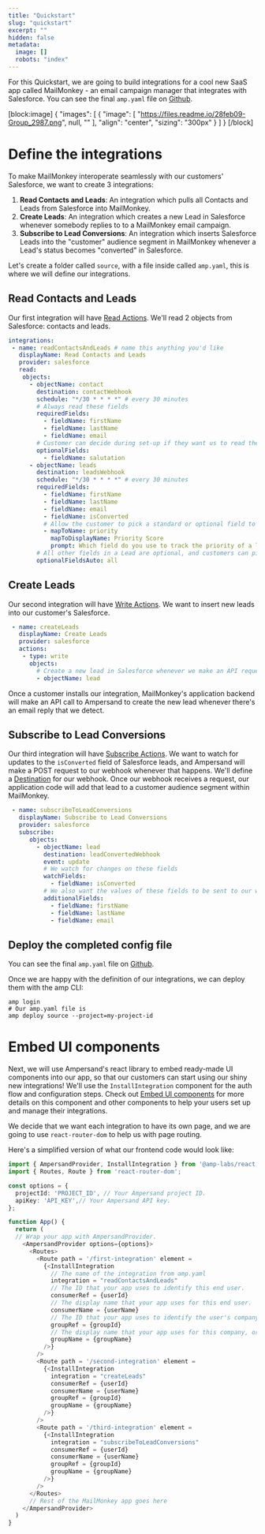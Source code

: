 ```yaml
---
title: "Quickstart"
slug: "quickstart"
excerpt: ""
hidden: false
metadata: 
  image: []
  robots: "index"
---
```

For this Quickstart, we are going to build integrations for a cool new SaaS app called MailMonkey - an email campaign manager that integrates with Salesforce. You can see the final `amp.yaml` file on [Github](https://github.com/amp-labs/samples/blob/main/quickstart/amp.yaml).

[block:image]
{
  "images": [
    {
      "image": [
        "https://files.readme.io/28feb09-Group_2987.png",
        null,
        ""
      ],
      "align": "center",
      "sizing": "300px"
    }
  ]
}
[/block]


# Define the integrations

To make MailMonkey interoperate seamlessly with our customers' Salesforce, we want to create 3 integrations:

1. **Read Contacts and Leads**: An integration which pulls all Contacts and Leads from Salesforce into MailMonkey.
2. **Create Leads**: An integration which creates a new Lead in Salesforce whenever somebody replies to to a MailMonkey email campaign.
3. **Subscribe to Lead Conversions**: An integration which inserts Salesforce Leads into the "customer" audience segment in MailMonkey whenever a Lead's status becomes "converted" in Salesforce.

Let's create a folder called `source`, with a file inside called `amp.yaml`, this is where we will define our integrations.

## Read Contacts and Leads

Our first integration will have [Read Actions](doc:read-actions). We'll read 2 objects from Salesforce: contacts and leads.

```yaml
integrations:
 - name: readContactsAndLeads # name this anything you'd like
   displayName: Read Contacts and Leads
   provider: salesforce
   read:
    objects:
      - objectName: contact
        destination: contactWebhook
        schedule: "*/30 * * * *" # every 30 minutes
        # Always read these fields
        requiredFields:
          - fieldName: firstName
          - fieldName: lastName
          - fieldName: email
        # Customer can decide during set-up if they want us to read these fields
        optionalFields:
          - fieldName: salutation
      - objectName: leads
        destination: leadsWebhook
        schedule: "*/30 * * * *" # every 30 minutes
        requiredFields:
          - fieldName: firstName
          - fieldName: lastName
          - fieldName: email
          - fieldName: isConverted
          # Allow the customer to pick a standard or optional field to map to priority score
          - mapToName: priority
            mapToDisplayName: Priority Score
            prompt: Which field do you use to track the priority of a lead?
        # All other fields in a Lead are optional, and customers can pick during set up
        optionalFieldsAuto: all
```

## Create Leads

Our second integration will have [Write Actions](doc:write-actions). We want to insert new leads into our customer's Salesforce.

```yaml
 - name: createLeads
   displayName: Create Leads
   provider: salesforce
   actions:
    - type: write
      objects:
        # Create a new lead in Salesforce whenever we make an API request.
        - objectName: lead
```

Once a customer installs our integration, MailMonkey's application backend will make an API call to Ampersand to create the new lead whenever there's an email reply that we detect.

## Subscribe to Lead Conversions

Our third integration will have [Subscribe Actions](doc:subscribe-actions). We want to watch for updates to the `isConverted` field of Salesforce leads, and Ampersand will make a POST request to our webhook whenever that happens. We'll define a [Destination](doc:destinations) for our webhook. Once our webhook receives a request, our application code will add that lead to a customer audience segment within MailMonkey.

```yaml
 - name: subscribeToLeadConversions
   displayName: Subscribe to Lead Conversions
   provider: salesforce
   subscribe:
      objects:
        - objectName: lead
          destination: leadConvertedWebhook          
          event: update
          # We watch for changes on these fields
          watchFields:
            - fieldName: isConverted
          # We also want the values of these fields to be sent to our webhook.
          additionalFields:
            - fieldName: firstName
            - fieldName: lastName
            - fieldName: email            
```

## Deploy the completed config file

You can see the final `amp.yaml` file on [Github](https://github.com/amp-labs/samples/blob/main/quickstart/amp.yaml). 

Once we are happy with the definition of our integrations, we can deploy them with the amp CLI:

```
amp login
# Our amp.yaml file is
amp deploy source --project=my-project-id
```

# Embed UI components

Next, we will use Ampersand's react library to embed ready-made UI components into our app, so that our customers can start using our shiny new integrations! We'll use the `InstallIntegration` component for the auth flow and configuration steps. Check out [Embed UI components](doc:embeddable-ui-components) for more details on this component and other components to help your users set up and manage their integrations. 

We decide that we want each integration to have its own page, and we are going to use `react-router-dom` to help us with page routing.

Here's a simplified version of what our frontend code would look like:

```typescript
import { AmpersandProvider, InstallIntegration } from '@amp-labs/react';
import { Routes, Route } from 'react-router-dom';

const options = {
  projectId: 'PROJECT_ID', // Your Ampersand project ID.
  apiKey: 'API_KEY',// Your Ampersand API key.
};

function App() {
  return (
  // Wrap your app with AmpersandProvider.
    <AmpersandProvider options={options}>
      <Routes>
        <Route path = '/first-integration' element =
          {<InstallIntegration 
            // The name of the integration from amp.yaml
            integration = "readContactsAndLeads"
            // The ID that your app uses to identify this end user.
            consumerRef = {userId}
            // The display name that your app uses for this end user.
            consumerName = {userName}
            // The ID that your app uses to identify the user's company, org, or team.
            groupRef = {groupId}
            // The display name that your app uses for this company, org or team.
            groupName = {groupName}
          />}
        />
        <Route path = '/second-integration' element =
          {<InstallIntegration 
            integration = "createLeads"
            consumerRef = {userId}
            consumerName = {userName}
            groupRef = {groupId}
            groupName = {groupName}
          />}
        />
        <Route path = '/third-integration' element =
          {<InstallIntegration 
            integration = "subscribeToLeadConversions"
            consumerRef = {userId}
            consumerName = {userName}
            groupRef = {groupId}
            groupName = {groupName}
          />}
        />          
      </Routes>
      // Rest of the MailMonkey app goes here
    </AmpersandProvider>
  )
}
```
